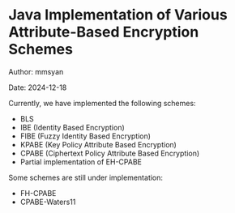 # Java Implementation of Various Attribute-Based Encryption Schemes

Author:  mmsyan

Date: 2024-12-18

Currently, we have implemented the following schemes:

- BLS 
- IBE (Identity Based Encryption)
- FIBE (Fuzzy Identity Based Encryption)
- KPABE (Key Policy Attribute Based Encryption)
- CPABE (Ciphertext Policy Attribute Based Encryption)
- Partial implementation of EH-CPABE

Some schemes are still under implementation:
- FH-CPABE
- CPABE-Waters11

